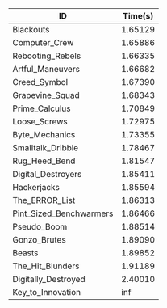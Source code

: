 |ID|Time(s)|
|-|-|
|Blackouts|1.65129|
|Computer_Crew|1.65886|
|Rebooting_Rebels|1.66335|
|Artful_Maneuvers|1.66682|
|Creed_Symbol|1.67390|
|Grapevine_Squad|1.68343|
|Prime_Calculus|1.70849|
|Loose_Screws|1.72975|
|Byte_Mechanics|1.73355|
|Smalltalk_Dribble|1.78467|
|Rug_Heed_Bend|1.81547|
|Digital_Destroyers|1.85411|
|Hackerjacks|1.85594|
|The_ERROR_List|1.86313|
|Pint_Sized_Benchwarmers|1.86466|
|Pseudo_Boom|1.88514|
|Gonzo_Brutes|1.89090|
|Beasts|1.89852|
|The_Hit_Blunders|1.91189|
|Digitally_Destroyed|2.40010|
|Key_to_Innovation|inf|
